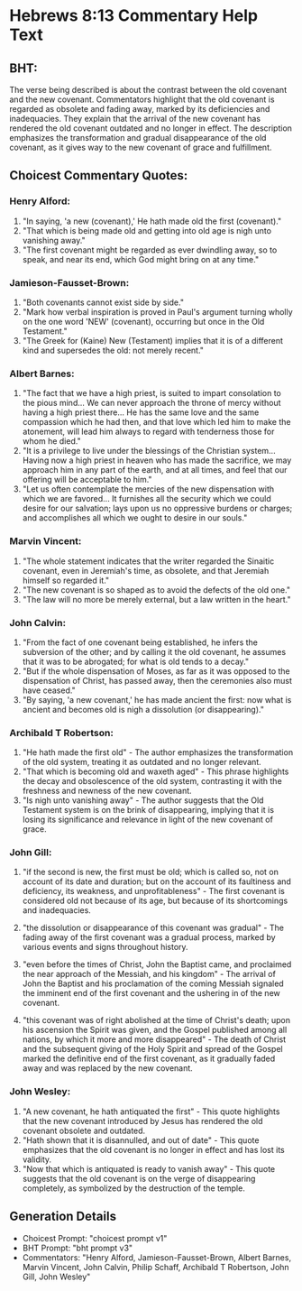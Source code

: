 # Hebrews 8:13 Commentary Help Text

## BHT:
The verse being described is about the contrast between the old covenant and the new covenant. Commentators highlight that the old covenant is regarded as obsolete and fading away, marked by its deficiencies and inadequacies. They explain that the arrival of the new covenant has rendered the old covenant outdated and no longer in effect. The description emphasizes the transformation and gradual disappearance of the old covenant, as it gives way to the new covenant of grace and fulfillment.

## Choicest Commentary Quotes:
### Henry Alford:
1. "In saying, 'a new (covenant),' He hath made old the first (covenant)." 
2. "That which is being made old and getting into old age is nigh unto vanishing away."
3. "The first covenant might be regarded as ever dwindling away, so to speak, and near its end, which God might bring on at any time."

### Jamieson-Fausset-Brown:
1. "Both covenants cannot exist side by side."
2. "Mark how verbal inspiration is proved in Paul's argument turning wholly on the one word 'NEW' (covenant), occurring but once in the Old Testament."
3. "The Greek for (Kaine) New (Testament) implies that it is of a different kind and supersedes the old: not merely recent."

### Albert Barnes:
1. "The fact that we have a high priest, is suited to impart consolation to the pious mind... We can never approach the throne of mercy without having a high priest there... He has the same love and the same compassion which he had then, and that love which led him to make the atonement, will lead him always to regard with tenderness those for whom he died." 
2. "It is a privilege to live under the blessings of the Christian system... Having now a high priest in heaven who has made the sacrifice, we may approach him in any part of the earth, and at all times, and feel that our offering will be acceptable to him." 
3. "Let us often contemplate the mercies of the new dispensation with which we are favored... It furnishes all the security which we could desire for our salvation; lays upon us no oppressive burdens or charges; and accomplishes all which we ought to desire in our souls."

### Marvin Vincent:
1. "The whole statement indicates that the writer regarded the Sinaitic covenant, even in Jeremiah's time, as obsolete, and that Jeremiah himself so regarded it."
2. "The new covenant is so shaped as to avoid the defects of the old one."
3. "The law will no more be merely external, but a law written in the heart."

### John Calvin:
1. "From the fact of one covenant being established, he infers the subversion of the other; and by calling it the old covenant, he assumes that it was to be abrogated; for what is old tends to a decay."
2. "But if the whole dispensation of Moses, as far as it was opposed to the dispensation of Christ, has passed away, then the ceremonies also must have ceased."
3. "By saying, 'a new covenant,' he has made ancient the first: now what is ancient and becomes old is nigh a dissolution (or disappearing)."

### Archibald T Robertson:
1. "He hath made the first old" - The author emphasizes the transformation of the old system, treating it as outdated and no longer relevant.
2. "That which is becoming old and waxeth aged" - This phrase highlights the decay and obsolescence of the old system, contrasting it with the freshness and newness of the new covenant.
3. "Is nigh unto vanishing away" - The author suggests that the Old Testament system is on the brink of disappearing, implying that it is losing its significance and relevance in light of the new covenant of grace.

### John Gill:
1. "if the second is new, the first must be old; which is called so, not on account of its date and duration; but on the account of its faultiness and deficiency, its weakness, and unprofitableness" - The first covenant is considered old not because of its age, but because of its shortcomings and inadequacies.

2. "the dissolution or disappearance of this covenant was gradual" - The fading away of the first covenant was a gradual process, marked by various events and signs throughout history.

3. "even before the times of Christ, John the Baptist came, and proclaimed the near approach of the Messiah, and his kingdom" - The arrival of John the Baptist and his proclamation of the coming Messiah signaled the imminent end of the first covenant and the ushering in of the new covenant.

4. "this covenant was of right abolished at the time of Christ's death; upon his ascension the Spirit was given, and the Gospel published among all nations, by which it more and more disappeared" - The death of Christ and the subsequent giving of the Holy Spirit and spread of the Gospel marked the definitive end of the first covenant, as it gradually faded away and was replaced by the new covenant.

### John Wesley:
1. "A new covenant, he hath antiquated the first" - This quote highlights that the new covenant introduced by Jesus has rendered the old covenant obsolete and outdated.
2. "Hath shown that it is disannulled, and out of date" - This quote emphasizes that the old covenant is no longer in effect and has lost its validity.
3. "Now that which is antiquated is ready to vanish away" - This quote suggests that the old covenant is on the verge of disappearing completely, as symbolized by the destruction of the temple.


## Generation Details
- Choicest Prompt: "choicest prompt v1"
- BHT Prompt: "bht prompt v3"
- Commentators: "Henry Alford, Jamieson-Fausset-Brown, Albert Barnes, Marvin Vincent, John Calvin, Philip Schaff, Archibald T Robertson, John Gill, John Wesley"

